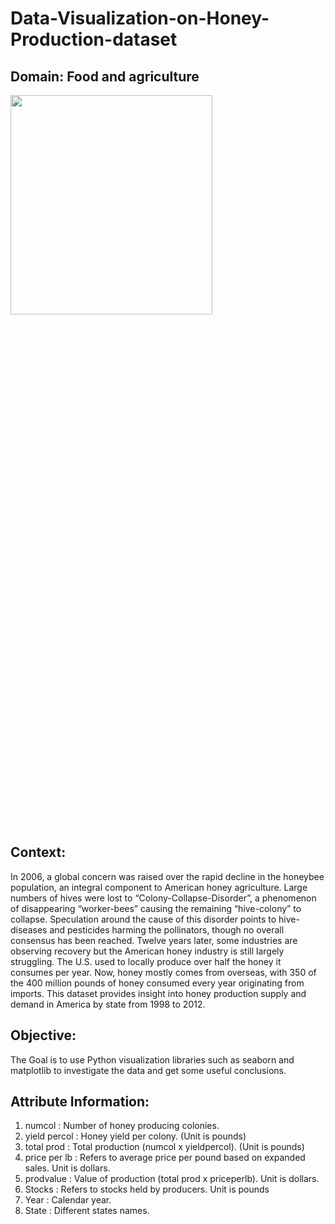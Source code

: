 # Data-Visualization-on-Honey-Production-dataset

## Domain: Food and agriculture

<img src="https://github.com/Nagesh-S-R/Data-Visualization-on-Honey-Production-dataset/assets/147719922/a6494d14-607c-42ba-8ed0-07020975b709" width = 80% height = 30%></img>

## Context:
In 2006, a global concern was raised over the rapid decline in the honeybee population, an integral component to American honey agriculture. Large numbers of hives were lost to “Colony-Collapse-Disorder”, a phenomenon of disappearing “worker-bees” causing the remaining “hive-colony” to collapse. Speculation around the cause of this disorder points to hive-diseases and pesticides harming the pollinators, though no overall consensus has been reached. Twelve years later, some industries are observing recovery but the American honey industry is still largely struggling. The U.S. used to locally produce over half the honey it consumes per year. Now, honey mostly comes from overseas, with 350 of the 400 million pounds of honey consumed every year originating from imports. This dataset provides insight into honey production supply and demand in America by state from 1998 to 2012.

## Objective:
The Goal is to use Python visualization libraries such as seaborn and matplotlib to investigate the data and get some useful conclusions.

## Attribute Information:

1. numcol : Number of honey producing colonies.
2. yield percol :  Honey yield per colony. (Unit is pounds)
3. total prod : Total production (numcol x yieldpercol). (Unit is pounds)
4. price per lb : Refers to average price per pound based on expanded sales. Unit is dollars.
5. prodvalue : Value of production (total prod x priceperlb). Unit is dollars.
6. Stocks :  Refers to stocks held by producers. Unit is pounds
7. Year : Calendar year.
8. State : Different states names.
